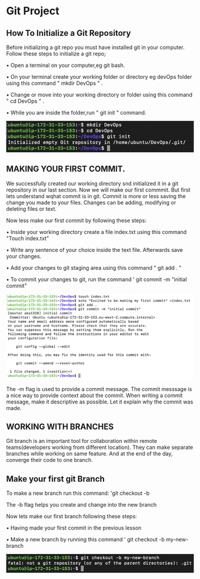 # Git Project

## How To Initialize a Git Repository

Before initializing a git repo you must have installed git in your computer. Follow these steps to initialize a git repo;

• Open a terminal on your computer,eg git bash.

• On your terminal create your working folder or directory eg devOps folder using this command " mkdir DevOps " .

• Change or move into your working directory or folder using this command " cd DevOps " .

• While you are inside the folder,run " git init " command.


![Alt text](<Screenshot 2024-01-01 at 01.28.02.png>)


## MAKING YOUR FIRST COMMIT.

We successfully created our working directory snd initialized it in a git repository in our last section. Now we will make our first commmit. But first lets understand wqhat commit is in git. Commit is more or less saving the change you made to your files. Changes can be adding, modifying or deleting files or text.

Now less make our first commit by following these steps:

• Inside your working directory create a file index.txt using this command "Touch index.txt"

• Write any sentence of your choice inside the text file. Afterwards save your changes.

• Add your changes to git staging area using this command " git add . "

• To commit your changes to git, run the command ' git commit -m "initial commit"

![Alt text](<Images/Screenshot 2024-01-04 at 13.20.36.png>)

The -m flag is used to provide a commit message. The commit messsage is a nice way to provide context about the commit. When writing a commit message, make it descriptive as possible. Let it explain why the commit was made.


## WORKING WITH BRANCHES

Git branch is an important tool for collaboration within remote teams(developers working from different location). They can make separate branches while working on same feature. And at the end of the day, converge their code to one branch.

## Make your first git Branch

To make a new branch run this command: 'git checkout -b

The -b flag helps you create and change into the new branch

Now lets make our first branch following these steps:

• Having made your first commit in the previous lesson

• Make a new branch by running this command ' git checkout -b my-new-branch


![Alt text](<Images/Screenshot 2024-01-04 at 17.00.42.png>)